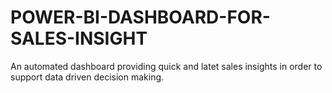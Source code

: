 # POWER-BI-DASHBOARD-FOR-SALES-INSIGHT
 An automated dashboard providing quick and latet sales insights in order to support data driven decision making.
